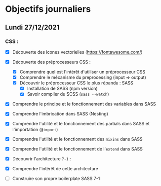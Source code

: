 # Objectifs journaliers

## Lundi 27/12/2021

### CSS : 
  * [x] Découverte des icones vectorielles (https://fontawesome.com/)
  * [x] Découverte des préprocesseurs CSS :
    * [x] Comprendre quel est l'intérêt d'utiliser un préprocesseur CSS 
    * [x] Comprendre le mécanisme du preprocessing (input => output)
    * [x] Découvrir le préprocesseur CSS le plus répandu : SASS
      * [x] Installation de SASS (npm version)
      * [x] Savoir compiler du SCSS (`sass --watch`)
  * [x] Comprendre le principe et le fonctionnement des variables dans SASS
  * [x] Comprendre l'imbrication dans SASS (Nesting)
  * [x] Comprendre l'utilité et le fonctionnement des partials dans SASS et l'importation (`@import`)
  * [x] Comprendre l'utilité et le fonctionnement des `mixins` dans SASS
  * [x] Comprendre l'utilité et le fonctionnement de l'`extend` dans SASS
  * [x] Découvrir l'architecture `7-1` :
  * [x] Comprendre l'intérêt de cette architecture
  * [ ] Construire son propre boilerplate SASS 7-1

